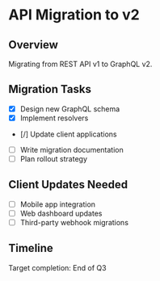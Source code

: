 # API Migration to v2

## Overview
Migrating from REST API v1 to GraphQL v2.

## Migration Tasks
- [x] Design new GraphQL schema
- [x] Implement resolvers
- [/] Update client applications
- [ ] Write migration documentation
- [ ] Plan rollout strategy

## Client Updates Needed
- [ ] Mobile app integration
- [ ] Web dashboard updates
- [ ] Third-party webhook migrations

## Timeline
Target completion: End of Q3